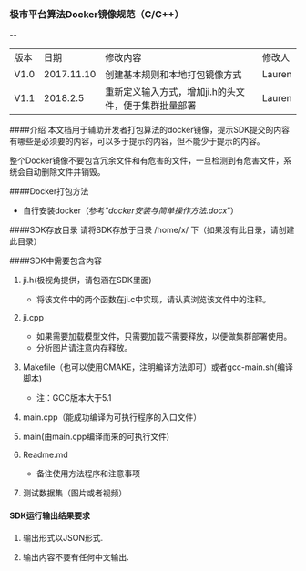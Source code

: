 ### 极市平台算法Docker镜像规范（C/C++）

--
<table>
    <tr>
        <td>版本</td><td>日期</td><td>修改内容</td><td>修改人</td>
    </tr>
    <tr>
        <td>V1.0</td><td>2017.11.10</td><td>创建基本规则和本地打包镜像方式</td><td>Lauren</td>
    </tr>
    <tr>
        <td>V1.1</td><td>2018.2.5</td><td>重新定义输入方式，增加ji.h的头文件，便于集群批量部署</td><td>Lauren</td>
    </tr>

</table>

####介绍
本文档用于辅助开发者打包算法的docker镜像，提示SDK提交的内容有哪些是必须要的内容，可以多于提示的内容，但不能少于提示的内容。

整个Docker镜像不要包含冗余文件和有危害的文件，一旦检测到有危害文件，系统会自动删除文件并销毁。

####Docker打包方法
* 自行安装docker（参考“*docker安装与简单操作方法.docx*”）


####SDK存放目录
请将SDK存放于目录 /home/x/ 下（如果没有此目录，请创建此目录）

####SDK中需要包含内容

1. ji.h(极视角提供，请包涵在SDK里面)
	* 将该文件中的两个函数在ji.c中实现，请认真浏览该文件中的注释。

2. ji.cpp
	* 如果需要加载模型文件，只需要加载不需要释放，以便做集群部署使用。
	* 分析图片请注意内存释放。
3. Makefile（也可以使用CMAKE，注明编译方法即可）或者gcc-main.sh(编译脚本)
   * 注：GCC版本大于5.1
4. main.cpp（能成功编译为可执行程序的入口文件）
5. main(由main.cpp编译而来的可执行文件)
6. Readme.md
	* 备注使用方法程序和注意事项
7. 测试数据集（图片或者视频）

#### SDK运行输出结果要求

1. 输出形式以JSON形式.

2. 输出内容不要有任何中文输出.
	
	

